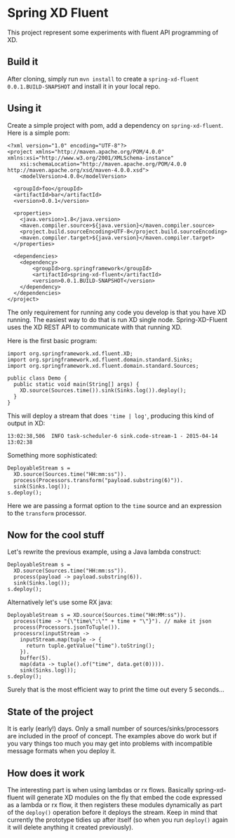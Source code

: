 Spring XD Fluent
================

This project represent some experiments with fluent API programming of XD.

## Build it

After cloning, simply run `mvn install` to create a `spring-xd-fluent 0.0.1.BUILD-SNAPSHOT` and install it in your local repo.

## Using it

Create a simple project with pom, add a dependency on `spring-xd-fluent`. Here is a simple pom:

    <?xml version="1.0" encoding="UTF-8"?>
    <project xmlns="http://maven.apache.org/POM/4.0.0" xmlns:xsi="http://www.w3.org/2001/XMLSchema-instance"
        xsi:schemaLocation="http://maven.apache.org/POM/4.0.0 http://maven.apache.org/xsd/maven-4.0.0.xsd">
        <modelVersion>4.0.0</modelVersion>

      <groupId>foo</groupId>
      <artifactId>bar</artifactId>
      <version>0.0.1</version>

      <properties>
        <java.version>1.8</java.version>
        <maven.compiler.source>${java.version}</maven.compiler.source>
        <project.build.sourceEncoding>UTF-8</project.build.sourceEncoding>
        <maven.compiler.target>${java.version}</maven.compiler.target>
      </properties>

      <dependencies>
        <dependency>
            <groupId>org.springframework</groupId>
            <artifactId>spring-xd-fluent</artifactId>
            <version>0.0.1.BUILD-SNAPSHOT</version>
        </dependency>
      </dependencies>
    </project>

The only requirement for running any code you develop is that you have XD running. The easiest way to do that is run XD single node. Spring-XD-Fluent uses the XD REST API to communicate with that running XD.

Here is the first basic program:

    import org.springframework.xd.fluent.XD;
    import org.springframework.xd.fluent.domain.standard.Sinks;
    import org.springframework.xd.fluent.domain.standard.Sources;

    public class Demo {
      public static void main(String[] args) {
        XD.source(Sources.time()).sink(Sinks.log()).deploy();
      }
    }

This will deploy a stream that does `'time | log'`, producing this kind of output in XD:

  `13:02:38,506  INFO task-scheduler-6 sink.code-stream-1 - 2015-04-14 13:02:38`

Something more sophisticated:

    DeployableStream s = 
      XD.source(Sources.time("HH:mm:ss")).
      process(Processors.transform("payload.substring(6)")).
      sink(Sinks.log());
    s.deploy();

Here we are passing a format option to the `time` source and an expression to the `transform` processor.

## Now for the cool stuff

Let's rewrite the previous example, using a Java lambda construct:

    DeployableStream s = 
      XD.source(Sources.time("HH:mm:ss")).
      process(payload -> payload.substring(6)).
      sink(Sinks.log());
    s.deploy();

Alternatively let's use some RX java:

    DeployableStream s = XD.source(Sources.time("HH:MM:ss")).
      process(time -> "{\"time\":\"" + time + "\"}"). // make it json
      process(Processors.jsonToTuple()).
      processrx(inputStream -> 
        inputStream.map(tuple -> {
          return tuple.getValue("time").toString();
        }).
        buffer(5).
        map(data -> tuple().of("time", data.get(0)))).
        sink(Sinks.log());
    s.deploy();

Surely that is the most efficient way to print the time out every 5 seconds...

## State of the project

It is early (early!) days. Only a small number of sources/sinks/processors are included in the proof of concept. The examples above do work but if you vary things too much you may get into problems with incompatible message formats when you deploy it.

## How does it work

The interesting part is when using lambdas or rx flows. Basically spring-xd-fluent will generate XD modules on the fly that embed the code expressed as a lambda or rx flow, it then registers these modules dynamically as part of the `deploy()` operation before it deploys the stream.  Keep in mind that currently the prototype tidies up after itself (so when you run `deploy()` again it will delete anything it created previously).
